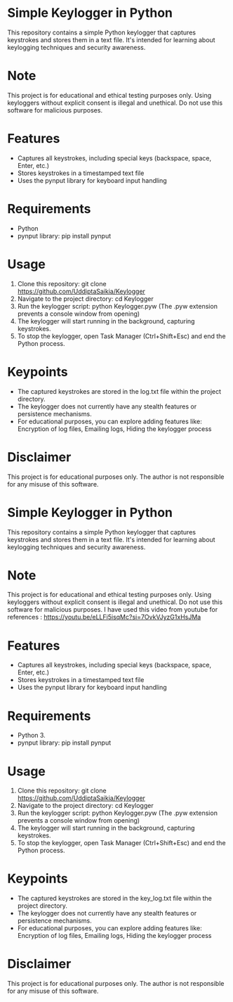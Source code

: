 
# Simple Keylogger in Python

This repository contains a simple Python keylogger that captures keystrokes and stores them in a text file. It's intended for learning about keylogging techniques and security awareness.

# Note
This project is for educational and ethical testing purposes only. Using keyloggers without explicit consent is illegal and unethical. Do not use this software for malicious purposes.

# Features
- Captures all keystrokes, including special keys (backspace, space, Enter, etc.)
- Stores keystrokes in a timestamped text file
- Uses the pynput library for keyboard input handling

# Requirements
- Python 
- pynput library: pip install pynput
# Usage
1. Clone this repository: git clone https://github.com/UddiptaSaikia/Keylogger
2. Navigate to the project directory: cd Keylogger
3. Run the keylogger script: python Keylogger.pyw (The .pyw extension prevents a console window from opening)
4. The keylogger will start running in the background, capturing keystrokes.
5. To stop the keylogger, open Task Manager (Ctrl+Shift+Esc) and end the Python process.
# Keypoints
- The captured keystrokes are stored in the log.txt file within the project directory.
- The keylogger does not currently have any stealth features or persistence mechanisms.
- For educational purposes, you can explore adding features like: Encryption of log files, Emailing logs, Hiding the keylogger process
# Disclaimer
This project is for educational purposes only. The author is not responsible for any misuse of this software.
# Simple Keylogger in Python

This repository contains a simple Python keylogger that captures keystrokes and stores them in a text file. It's intended for learning about keylogging techniques and security awareness.

# Note
This project is for educational and ethical testing purposes only. Using keyloggers without explicit consent is illegal and unethical. Do not use this software for malicious purposes. I have used this video from youtube for references : https://youtu.be/eLLFi5isqMc?si=7OvkVJyzG1xHsJMa

# Features
- Captures all keystrokes, including special keys (backspace, space, Enter, etc.)
- Stores keystrokes in a timestamped text file
- Uses the pynput library for keyboard input handling

# Requirements
- Python 3.
- pynput library: pip install pynput
# Usage
1. Clone this repository: git clone https://github.com/UddiptaSaikia/Keylogger
2. Navigate to the project directory: cd Keylogger
3. Run the keylogger script: python Keylogger.pyw (The .pyw extension prevents a console window from opening)
4. The keylogger will start running in the background, capturing keystrokes.
5. To stop the keylogger, open Task Manager (Ctrl+Shift+Esc) and end the Python process.
# Keypoints
- The captured keystrokes are stored in the key_log.txt file within the project directory.
- The keylogger does not currently have any stealth features or persistence mechanisms.
- For educational purposes, you can explore adding features like: Encryption of log files, Emailing logs, Hiding the keylogger process
# Disclaimer
This project is for educational purposes only. The author is not responsible for any misuse of this software.
